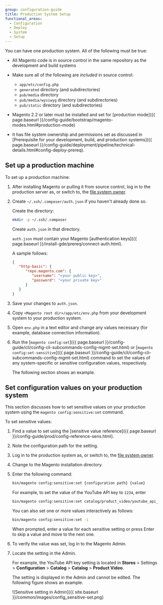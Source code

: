 ```yaml
---
group: configuration-guide
title: Production System Setup
functional_areas:
  - Configuration
  - Deploy
  - System
  - Setup
---
```


You can have one production system. All of the following must be true:

*  All Magento code is in source control in the same repository as the development and build systems
*  Make sure all of the following are _included_ in source control:

   *  `app/etc/config.php`
   *  `generated` directory (and subdirectories)
   *  `pub/media` directory
   *  `pub/media/wysiwyg` directory (and subdirectories)
   *  `pub/static` directory (and subdirectories)

*  Magento 2.2 or later must be installed and set for [production mode]({{ page.baseurl }}/config-guide/bootstrap/magento-modes.html#production-mode)
*  It has file system ownership and permissions set as discussed in [Prerequisite for your development, build, and production systems]({{ page.baseurl }}/config-guide/deployment/pipeline/technical-details.html#config-deploy-prereq).

## Set up a production machine

To set up a production machine:

1. After installing Magento or pulling it from source control, log in to the production server as, or switch to, the [file system owner](https://glossary.magento.com/magento-file-system-owner).
1. Create `~/.ssh/.composer/auth.json` if you haven't already done so.

   Create the directory:

   ```bash
   mkdir -p ~/.ssh/.composer
   ```

   Create `auth.json` in that directory.

   `auth.json` must contain your Magento [authentication keys]({{ page.baseurl }}/install-gde/prereq/connect-auth.html).

   A sample follows:

   ```json
   {
      "http-basic": {
         "repo.magento.com": {
            "username": "<your public key>",
            "password": "<your private key>"
         }
      }
   }
   ```

1. Save your changes to `auth.json`.
1. Copy `<Magento root dir>/app/etc/env.php` from your development system to your production system.
1. Open `env.php` in a text editor and change any values necessary (for example, database connection information).
1. Run the [`magento config:set`]({{ page.baseurl }}/config-guide/cli/config-cli-subcommands-config-mgmt-set.html) or [`magento config:set-sensitive`]({{ page.baseurl }}/config-guide/cli/config-cli-subcommands-config-mgmt-set.html) command to set the values of any system-specific or sensitive configuration values, respectively.

   The following section shows an example.

## Set configuration values on your production system

This section discusses how to set sensitive values on your production system using the `magento config:sensitive:set` command.

To set sensitive values:

1. Find a value to set using the [sensitive value reference]({{ page.baseurl }}/config-guide/prod/config-reference-sens.html).
1. Note the configuration path for the setting.
1. Log in to the production system as, or switch to, the [file system owner](https://glossary.magento.com/magento-file-system-owner).
1. Change to the Magento installation directory.
1. Enter the following command:

   ```bash
   bin/magento config:sensitive:set {configuration path} {value}
   ```

   For example, to set the value of the YouTube API key to `1234`, enter

   ```bash
   bin/magento config:sensitive:set catalog/product_video/youtube_api_key 1234
   ```

   You can also set one or more values interactively as follows:

   ```bash
   bin/magento config:sensitive:set -i
   ```

   When prompted, enter a value for each sensitive setting or press Enter to skip a value and move to the next one.

1. To verify the value was set, log in to the Magento Admin.
1. Locate the setting in the Admin.

   For example, the YouTube API key setting is located in **Stores** > Settings > **Configuration** > **Catalog** > **Catalog** > **Product Video**.

   The setting is displayed in the Admin and cannot be edited. The following figure shows an example.

   ![Sensitive setting in Admin]({{ site.baseurl }}/common/images/config_sensitive-set.png)
